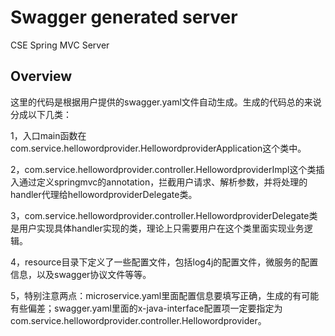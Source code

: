 # Swagger generated server

CSE Spring MVC Server


## Overview
这里的代码是根据用户提供的swagger.yaml文件自动生成。生成的代码总的来说分成以下几类：

1，入口main函数在com.service.hellowordprovider.HellowordproviderApplication这个类中。

2，com.service.hellowordprovider.controller.HellowordproviderImpl这个类插入通过定义springmvc的annotation，拦截用户请求、解析参数，并将处理的handler代理给hellowordproviderDelegate类。

3，com.service.hellowordprovider.controller.HellowordproviderDelegate类是用户实现具体handler实现的类，理论上只需要用户在这个类里面实现业务逻辑。


4，resource目录下定义了一些配置文件，包括log4j的配置文件，微服务的配置信息，以及swagger协议文件等等。

5，特别注意两点：microservice.yaml里面配置信息要填写正确，生成的有可能有些偏差；swagger.yaml里面的x-java-interface配置项一定要指定为com.service.hellowordprovider.controller.Hellowordprovider。
